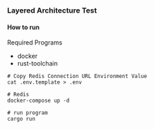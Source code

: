 ### Layered Architecture Test  

#### How to run

Required Programs  
+ docker
+ rust-toolchain

```shell
# Copy Redis Connection URL Environment Value 
cat .env.template > .env

# Redis
docker-compose up -d

# run program
cargo run
```